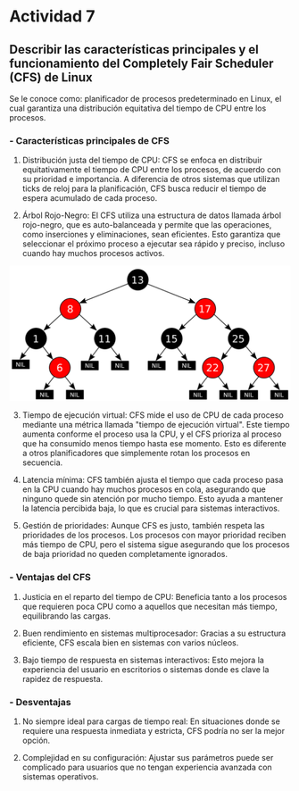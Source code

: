 # Actividad 7
## Describir las características principales y el funcionamiento del Completely Fair Scheduler (CFS) de Linux

Se le conoce como: planificador de procesos predeterminado en Linux, el cual garantiza una distribución equitativa del tiempo de CPU entre los procesos.

### - Características principales de CFS
1. Distribución justa del tiempo de CPU: CFS se enfoca en distribuir equitativamente el tiempo de CPU entre los procesos, de acuerdo con su prioridad e importancia. A diferencia de otros sistemas que utilizan ticks de reloj para la planificación, CFS busca reducir el tiempo de espera acumulado de cada proceso.

2. Árbol Rojo-Negro: El CFS utiliza una estructura de datos llamada árbol rojo-negro, que es auto-balanceada y permite que las operaciones, como inserciones y eliminaciones, sean eficientes. Esto garantiza que seleccionar el próximo proceso a ejecutar sea rápido y preciso, incluso cuando hay muchos procesos activos.

![alt text](rojo_negro.png)

3. Tiempo de ejecución virtual: CFS mide el uso de CPU de cada proceso mediante una métrica llamada "tiempo de ejecución virtual". Este tiempo aumenta conforme el proceso usa la CPU, y el CFS prioriza al proceso que ha consumido menos tiempo hasta ese momento. Esto es diferente a otros planificadores que simplemente rotan los procesos en secuencia.

4. Latencia mínima: CFS también ajusta el tiempo que cada proceso pasa en la CPU cuando hay muchos procesos en cola, asegurando que ninguno quede sin atención por mucho tiempo. Esto ayuda a mantener la latencia percibida baja, lo que es crucial para sistemas interactivos.

5. Gestión de prioridades: Aunque CFS es justo, también respeta las prioridades de los procesos. Los procesos con mayor prioridad reciben más tiempo de CPU, pero el sistema sigue asegurando que los procesos de baja prioridad no queden completamente ignorados.

### - Ventajas del CFS
1. Justicia en el reparto del tiempo de CPU: Beneficia tanto a los procesos que requieren poca CPU como a aquellos que necesitan más tiempo, equilibrando las cargas.

2. Buen rendimiento en sistemas multiprocesador: Gracias a su estructura eficiente, CFS escala bien en sistemas con varios núcleos.

3. Bajo tiempo de respuesta en sistemas interactivos: Esto mejora la experiencia del usuario en escritorios o sistemas donde es clave la rapidez de respuesta.

### - Desventajas

1. No siempre ideal para cargas de tiempo real: En situaciones donde se requiere una respuesta inmediata y estricta, CFS podría no ser la mejor opción.

2. Complejidad en su configuración: Ajustar sus parámetros puede ser complicado para usuarios que no tengan experiencia avanzada con sistemas operativos.



